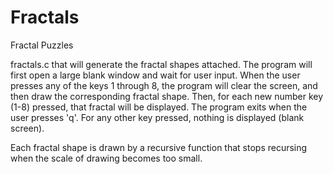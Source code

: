 # Fractals

Fractal Puzzles

fractals.c that will generate the fractal shapes attached. The program will first open a large blank window and wait for user input. When the user presses any of the keys 1 through 8, the program will clear the screen, and then draw the corresponding fractal shape. Then, for each new number key (1-8) pressed, that fractal will be displayed. The program exits when the user presses 'q'. For any other key pressed, nothing is displayed (blank screen).

Each fractal shape is drawn by a recursive function that stops recursing when the scale of drawing becomes too small.
